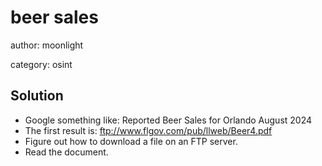 # beer sales

author: moonlight

category: osint

## Solution
* Google something like: Reported Beer Sales for Orlando August 2024
* The first result is: ftp://www.flgov.com/pub/llweb/Beer4.pdf
* Figure out how to download a file on an FTP server.
* Read the document.
